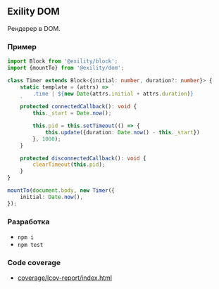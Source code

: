 Exility DOM
------------
Рендерер в DOM.


### Пример

```ts
import Block from '@exility/block';
import {mountTo} from '@exility/dom';

class Timer extends Block<{initial: number, duration?: number}> {
	static template = (attrs) => `
		.time | ${new Date(attrs.initial + attrs.duration)}
	`
	protected connectedCallback(): void {
		this._start = Date.now();

		this.pid = this.setTimeout(() => {
			this.update({duration: Date.now() - this._start})
		}, 1000);
	}

	protected disconnectedCallback(): void {
		clearTimeout(this.pid);
	}
}

mountTo(document.body, new Timer({
	initial: Date.now(),
});
```


### Разработка

 - `npm i`
 - `npm test`


### Code coverage

 - [coverage/lcov-report/index.html](./coverage/lcov-report/index.html)
